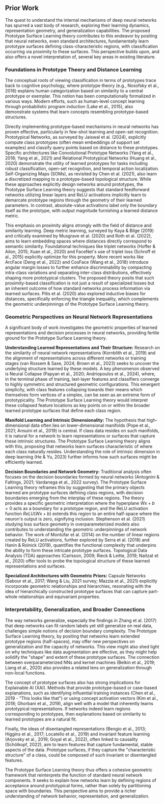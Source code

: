 ## Prior Work

The quest to understand the internal mechanisms of deep neural networks has spurred a vast body of research, exploring their learning dynamics, representation geometry, and generalization capabilities. The proposed Prototype Surface Learning theory contributes to this endeavor by positing that neural networks, even standard architectures, fundamentally learn prototype surfaces defining class-characteristic regions, with classification occurring via proximity to these surfaces. This perspective builds upon, and also offers a novel interpretation of, several key areas in existing literature.

### Foundations in Prototype Theory and Distance Learning

The conceptual roots of viewing classification in terms of prototypes trace back to cognitive psychology, where prototype theory (e.g., Nosofsky et al., 2018) explains human categorization based on similarity to a central prototype or exemplar. This notion has been computationally formalized in various ways. Modern efforts, such as human-level concept learning through probabilistic program induction (Lake et al., 2015), also demonstrate systems that learn concepts resembling prototype-based structures.

Directly implementing prototype-based mechanisms in neural networks has proven effective, particularly in few-shot learning and open-set recognition. Prototypical Networks, as surveyed by Jaiswal et al. (2024), explicitly compute class prototypes (often mean embeddings of support set examples) and classify query points based on distance to these prototypes. Specific architectures like Convolutional Prototype Networks (Yang et al., 2018; Yang et al., 2021) and Relational Prototypical Networks (Huang et al., 2020) demonstrate the utility of learned prototypes for tasks including robust classification, open-set recognition, and temporal action localization. Self-Organizing Maps (SOMs), as revisited by Chen et al. (2021), also learn a discretized mapping to a prototype-based topological structure. While these approaches explicitly design networks around prototypes, the Prototype Surface Learning theory suggests that standard feedforward networks utilizing linear layers and ReLU activations implicitly learn to demarcate prototype regions through the geometry of their learned parameters. In contrast, absolute-value activations label only the boundary itself as the prototype, with output magnitude furnishing a learned distance metric.

This emphasis on proximity aligns strongly with the field of distance and similarity learning. Deep metric learning, surveyed by Kaya & Bilge (2019) and critically examined by Musgrave et al. (2020) and Roth et al. (2022), aims to learn embedding spaces where distances directly correspond to semantic similarity. Foundational techniques like triplet networks (Hoffer & Ailon, 2015; Xuan et al., 2020) and FaceNet's use of triplet loss (Schroff et al., 2015) explicitly optimize for this property. More recent works like ArcFace (Deng et al., 2022) and CosFace (Wang et al., 2018) introduce angular margin losses to further enhance discriminability by compacting intra-class variations and separating inter-class distributions, effectively shaping more prototypical clusters. The proposed theory posits that such proximity-based classification is not just a result of specialized losses but an inherent outcome of how standard networks process information via learned surfaces. Pitis et al. (2020) also explored inductive biases for distances, specifically enforcing the triangle inequality, which complements the geometric underpinnings of the Prototype Surface Learning theory.

### Geometric Perspectives on Neural Network Representations

A significant body of work investigates the geometric properties of learned representations and decision processes in neural networks, providing fertile ground for the Prototype Surface Learning theory.

**Understanding Learned Representations and Their Structure:** Research on the similarity of neural network representations (Kornblith et al., 2019) and the alignment of representations across different networks or training stages (van Rossem & Saxe, 2024; Brown et al., 2023) seeks to uncover the underlying structure learned by these models. A key phenomenon observed is Neural Collapse (Papyan et al., 2020; Andriopoulos et al., 2024), where, in the terminal phase of training, last-layer features and classifiers converge to highly symmetric and structured geometric configurations. This emergent simplicity, with class features collapsing towards their means which themselves form vertices of a simplex, can be seen as an extreme form of prototypicality. The Prototype Surface Learning theory would interpret these collapsed feature locations as key points on or within the broader learned prototype surfaces that define each class region.

**Manifold Learning and Intrinsic Dimensionality:** The hypothesis that high-dimensional data often lies on lower-dimensional manifolds (Pope et al., 2021; Ansuini et al., 2019) is central. If class data resides on such manifolds, it is natural for a network to learn representations or surfaces that capture these intrinsic structures. The Prototype Surface Learning theory aligns with this, proposing that networks learn surfaces characteristic of where each class naturally resides. Understanding the role of intrinsic dimension in deep learning (He & Yu, 2023) further informs how such surfaces might be efficiently learned.

**Decision Boundaries and Network Geometry:** Traditional analysis often focuses on the decision boundaries formed by neural networks (Antognini & Faltings, 2021; Vardanega et al., 2022 survey). The Prototype Surface Learning theory reframes this by suggesting that the primary objects learned are prototype surfaces defining class regions, with decision boundaries emerging from the interplay of these regions. The theory provides a specific geometric interpretation where the hyperplane $Wx+b=0$ acts as a boundary for a prototype region, and the ReLU activation function $ReLU(Wx+b)$ extends this region to an entire half-space where the neuron's output is zero, signifying inclusion. Stephenson et al. (2021) studying loss surface geometry in overparameterized models also contributes to understanding the geometric underpinnings of network behavior. The work of Montúfar et al. (2014) on the number of linear regions created by ReLU activations, further explored by Serra et al. (2018) and Hanin & Rolnick (2019), quantifies the functional complexity that underpins the ability to form these intricate prototype surfaces. Topological Data Analysis (TDA) approaches (Carlsson, 2009; Rieck & Leitte, 2019; Naitzat et al., 2020) offer tools to probe the topological structure of these learned representations and surfaces.

**Specialized Architectures with Geometric Priors:** Capsule Networks (Sabour et al., 2017; Wang & Liu, 2021 survey; Mazzia et al., 2021) explicitly incorporate geometric relationships and hierarchies, resonating with the idea of hierarchically constructed prototype surfaces that can capture part-whole relationships and equivariant properties.

### Interpretability, Generalization, and Broader Connections

The way networks generalize, especially the findings in Zhang et al. (2017) that deep networks can fit random labels yet still generalize on real data, challenges simple notions of decision boundary complexity. The Prototype Surface Learning theory, by positing that networks learn extended prototype regions (half-spaces), may offer new perspectives on generalization and the capacity of networks. This view might also shed light on why techniques like data augmentation are effective, as they might help solidify the "shape" and extent of these prototype surfaces. The connection between overparameterized NNs and kernel machines (Belkin et al., 2019; Liang et al., 2020) also provides a related lens on generalization through non-local functions.

The concept of prototype surfaces also has strong implications for Explainable AI (XAI). Methods that provide prototype-based or case-based explanations, such as identifying influential training instances (Chen et al., 2019 - "This looks like that") or using concept activation vectors (Kim et al., 2018; Ghorbani et al., 2019), align well with a model that inherently learns prototypical representations. If networks indeed learn regions corresponding to prototypes, then explanations based on similarity to learned prototypes are a natural fit.

Finally, the ideas of disentangled representations (Bengio et al., 2013; Higgins et al., 2017; Locatello et al., 2019) and invariant feature learning (Arjovsky et al., 2019; Goyal et al., 2022), often linked to causality (Schölkopf, 2022), aim to learn features that capture fundamental, stable aspects of the data. Prototype surfaces, if they capture the "characteristic structure" of a class, could be composed of such invariant or disentangled features.

The Prototype Surface Learning theory thus offers a cohesive geometric framework that reinterprets the function of standard neural network components. It seeks to explain how networks learn by defining regions of acceptance around prototypical forms, rather than solely by partitioning space with boundaries. This perspective aims to provide a richer understanding of network behavior, representation, and generalization.
